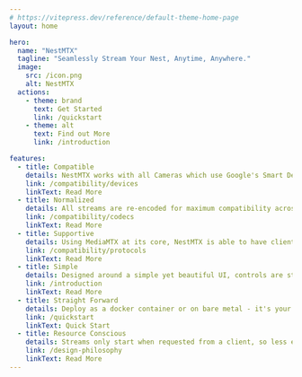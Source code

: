 ```yaml
---
# https://vitepress.dev/reference/default-theme-home-page
layout: home

hero:
  name: "NestMTX"
  tagline: "Seamlessly Stream Your Nest, Anytime, Anywhere."
  image:
    src: /icon.png
    alt: NestMTX
  actions:
    - theme: brand
      text: Get Started
      link: /quickstart
    - theme: alt
      text: Find out More
      link: /introduction

features:
  - title: Compatible
    details: NestMTX works with all Cameras which use Google's Smart Device Management API's, including smart displays and doorbell cameras.
    link: /compatibility/devices
    linkText: Read More
  - title: Normalized
    details: All streams are re-encoded for maximum compatibility across the largest number of streaming protocols
    link: /compatibility/codecs
    linkText: Read More
  - title: Supportive
    details: Using MediaMTX at its core, NestMTX is able to have clients connect through a variety of protocols
    link: /compatibility/protocols
    linkText: Read More
  - title: Simple
    details: Designed around a simple yet beautiful UI, controls are straightforward while providing relevant and useful information
    link: /introduction
    linkText: Read More
  - title: Straight Forward
    details: Deploy as a docker container or on bare metal - it's your choice, and it's easy to do.
    link: /quickstart
    linkText: Quick Start
  - title: Resource Conscious
    details: Streams only start when requested from a client, so less energy is used by the devices and fewer host resources are utilized to stream
    link: /design-philosophy
    linkText: Read More
---
```


